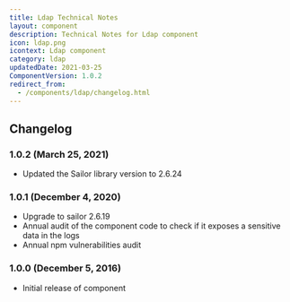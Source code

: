 ```yaml
---
title: Ldap Technical Notes
layout: component
description: Technical Notes for Ldap component
icon: ldap.png
icontext: Ldap component
category: ldap
updatedDate: 2021-03-25
ComponentVersion: 1.0.2
redirect_from:
  - /components/ldap/changelog.html
---
```


## Changelog

### 1.0.2 (March 25, 2021)

* Updated the Sailor library version to 2.6.24

### 1.0.1 (December 4, 2020)

* Upgrade to sailor 2.6.19
* Annual audit of the component code to check if it exposes a sensitive data in the logs
* Annual npm vulnerabilities audit

### 1.0.0 (December 5, 2016)

* Initial release of component
